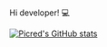 Hi developer! 💻

[![Picred's GitHub stats](https://github-readme-stats.vercel.app/api?username=Picred)](https://github.com/Picred)
